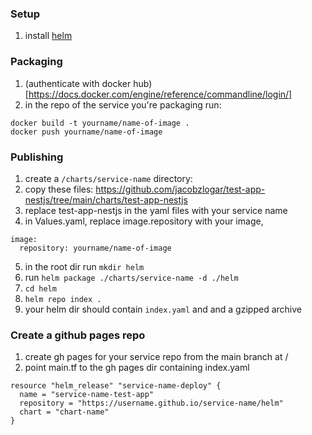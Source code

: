 ### Setup
1. install [helm](https://helm.sh/docs/intro/install/)

### Packaging
1. (authenticate with docker hub)[https://docs.docker.com/engine/reference/commandline/login/]
2. in the repo of the service you're packaging run:
```
docker build -t yourname/name-of-image .
docker push yourname/name-of-image
```
### Publishing
1. create a `/charts/service-name` directory:
2. copy these files: https://github.com/jacobzlogar/test-app-nestjs/tree/main/charts/test-app-nestjs
3. replace test-app-nestjs in the yaml files with your service name
4. in Values.yaml, replace image.repository with your image, 
```
image:
  repository: yourname/name-of-image
```
5. in the root dir run `mkdir helm`
6. run `helm package ./charts/service-name -d ./helm`
7. `cd helm` 
8. `helm repo index .`
9. your helm dir should contain `index.yaml` and and a gzipped archive

### Create a github pages repo
1. create gh pages for your service repo from the main branch at /
2. point main.tf to the gh pages dir containing index.yaml
```
resource "helm_release" "service-name-deploy" {
  name = "service-name-test-app"
  repository = "https://username.github.io/service-name/helm"
  chart = "chart-name"
}

```
